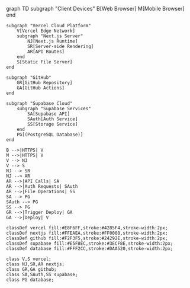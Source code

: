 graph TD
    subgraph "Client Devices"
        B[Web Browser]
        M[Mobile Browser]
    end

    subgraph "Vercel Cloud Platform"
        V[Vercel Edge Network]
        subgraph "Next.js Server"
            NJ[Next.js Runtime]
            SR[Server-side Rendering]
            AR[API Routes]
        end
        S[Static File Server]
    end

    subgraph "GitHub"
        GR[GitHub Repository]
        GA[GitHub Actions]
    end

    subgraph "Supabase Cloud"
        subgraph "Supabase Services"
            SA[Supabase API]
            SAuth[Auth Service]
            SS[Storage Service]
        end
        PG[(PostgreSQL Database)]
    end

    B -->|HTTPS| V
    M -->|HTTPS| V
    V --> NJ
    V --> S
    NJ --> SR
    NJ --> AR
    AR -->|API Calls| SA
    AR -->|Auth Requests| SAuth
    AR -->|File Operations| SS
    SA --> PG
    SAuth --> PG
    SS --> PG
    GR -->|Trigger Deploy| GA
    GA -->|Deploy| V

    classDef vercel fill:#E8F6FF,stroke:#4285F4,stroke-width:2px;
    classDef nextjs fill:#FFEAEA,stroke:#FF0000,stroke-width:2px;
    classDef github fill:#F2F3F5,stroke:#24292E,stroke-width:2px;
    classDef supabase fill:#E5F8EC,stroke:#3ECF8E,stroke-width:2px;
    classDef database fill:#FFF2CC,stroke:#DAA520,stroke-width:2px;

    class V,S vercel;
    class NJ,SR,AR nextjs;
    class GR,GA github;
    class SA,SAuth,SS supabase;
    class PG database;